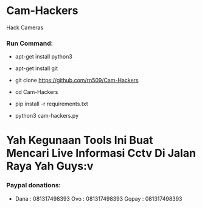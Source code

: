 # Cam-Hackers

Hack Cameras

<h3> Run Command: </h3>

* apt-get install python3

* apt-get install git

* git clone https://github.com/rn509/Cam-Hackers

* cd Cam-Hackers

* pip install -r requirements.txt

* python3 cam-hackers.py 

# Yah Kegunaan Tools Ini Buat Mencari Live Informasi Cctv Di Jalan Raya Yah Guys:v
<h3> Paypal donations: </h3>

* Dana : 081317498393 Ovo : 081317498393 Gopay : 081317498393
